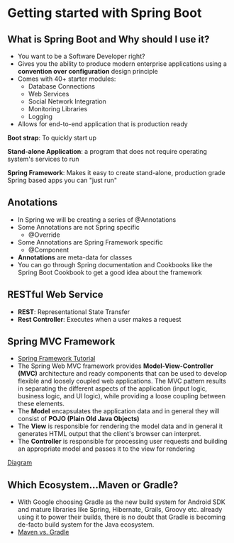 # Getting started with Spring Boot

## What is Spring Boot and Why should I use it?

- You want to be a Software Developer right?
- Gives you the ability to produce modern enterprise applications using a **convention over configuration** design principle
- Comes with 40+ starter modules:
    - Database Connections
    - Web Services
    - Social Network Integration
    - Monitoring Libraries
    - Logging
 - Allows for end-to-end application that is production ready
 
 **Boot strap**: To quickly start up
 
 **Stand-alone Application**: a program that does not require operating system's services to run
 
 **Spring Framework**: Makes it easy to create stand-alone, production grade Spring based apps you can "just run"
 
 ## Anotations
 
 - In Spring we will be creating a series of @Annotations
 - Some Annotations are not Spring specific
     - @Override
 - Some Annotations are Spring Framework specific
    - @Component
  - **Annotations** are meta-data for classes
  - You can go through Spring documentation and Cookbooks like the Spring Boot Cookbook to get a good idea about the framework

 ## RESTful Web Service
 
 - **REST**: Representational State Transfer
 - **Rest Controller**: Executes when a user makes a request 
 
 ## Spring MVC Framework
 
 - [Spring Framework Tutorial](https://www.tutorialspoint.com/spring/spring_web_mvc_framework.htm)
 - The Spring Web MVC framework provides **Model-View-Controller (MVC)** architecture and ready components that can be used to develop flexible and loosely coupled web applications. The MVC pattern results in separating the different aspects of the application (input logic, business logic, and UI logic), while providing a loose coupling between these elements.
 - The **Model** encapsulates the application data and in general they will consist of **POJO (Plain Old Java Objects)**
 - The **View** is responsible for rendering the model data and in general it generates HTML output that the client's browser can interpret.
 - The **Controller** is responsible for processing user requests and building an appropriate model and passes it to the view for rendering
 
 [Diagram](/week5/framework.jpg)
 
 ## Which Ecosystem...Maven or Gradle?
 
 - With Google choosing Gradle as the new build system for Android SDK and mature libraries like Spring, Hibernate, Grails, Groovy etc. already using it to power their builds, there is no doubt that Gradle is becoming de-facto build system for the Java ecosystem.
 - [Maven vs. Gradle](https://gradle.org/maven-vs-gradle/)
 
 
 
 
 
 
 
 
 

 
 
 
